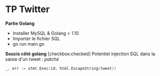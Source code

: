 # TP Twitter

**Partie Golang**

 - Installer MySQL & Golang > 1.10
 - Importer le fichier SQL
 - go run main.go

**Soucis côté golang**
[checkbox:checked] Potentiel injection SQL dans la saisie d'un tweet : *patché*
```go
_, err := stmt.Exec(id, html.EscapeString(tweet))
```
